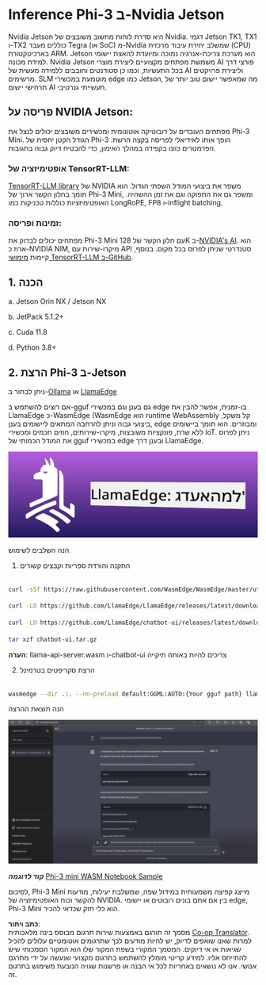 <!--
CO_OP_TRANSLATOR_METADATA:
{
  "original_hash": "be4101a30d98e95a71d42c276e8bcd37",
  "translation_date": "2025-05-09T11:40:52+00:00",
  "source_file": "md/01.Introduction/03/Jetson_Inference.md",
  "language_code": "he"
}
-->
# **Inference Phi-3 ב-Nvidia Jetson**

Nvidia Jetson היא סדרת לוחות מחשוב משובצים של Nvidia. דגמי Jetson TK1, TX1 ו-TX2 כוללים מעבד Tegra (או SoC) מ-Nvidia שמשלב יחידת עיבוד מרכזית (CPU) בארכיטקטורת ARM. Jetson הוא מערכת צריכת-אנרגיה נמוכה ומיועדת להאצת יישומי למידת מכונה. Nvidia Jetson משמשת מפתחים מקצועיים ליצירת מוצרי AI פורצי דרך בכל התעשיות, וכמו כן סטודנטים וחובבים ללמידה מעשית של AI וליצירת פרויקטים מרשימים. SLM מוטמעת במכשירי edge כמו Jetson, מה שמאפשר יישום טוב יותר של תרחישי יישום AI תעשייתי גנרטיבי.

## פריסה על NVIDIA Jetson:
מפתחים העובדים על רובוטיקה אוטונומית ומכשירים משובצים יכולים לנצל את Phi-3 Mini. הגודל הקטן יחסית של Phi-3 הופך אותו לאידיאלי לפריסה בקצה הרשת. הפרמטרים כוונו בקפידה במהלך האימון, כדי להבטיח דיוק גבוה בתגובות.

### אופטימיזציה של TensorRT-LLM:
[TensorRT-LLM library](https://github.com/NVIDIA/TensorRT-LLM?WT.mc_id=aiml-138114-kinfeylo) של NVIDIA משפר את ביצועי המודל השפתי הגדול. הוא תומך בחלון הקשר ארוך של Phi-3 Mini, ומשפר גם את התפוקה וגם את זמן ההשהיה. האופטימיזציות כוללות טכניקות כמו LongRoPE, FP8 ו-inflight batching.

### זמינות ופריסה:
מפתחים יכולים לבדוק את Phi-3 Mini עם חלון הקשר של 128K ב-[NVIDIA's AI](https://www.nvidia.com/en-us/ai-data-science/generative-ai/). הוא ארוז כ-NVIDIA NIM, מיקרו-שירות עם API סטנדרטי שניתן לפרוס בכל מקום. בנוסף, קיימות [מימושי TensorRT-LLM ב-GitHub](https://github.com/NVIDIA/TensorRT-LLM).

## **1. הכנה**

a. Jetson Orin NX / Jetson NX

b. JetPack 5.1.2+

c. Cuda 11.8

d. Python 3.8+

## **2. הרצת Phi-3 ב-Jetson**

ניתן לבחור ב-[Ollama](https://ollama.com) או [LlamaEdge](https://llamaedge.com)

אם רוצים להשתמש ב-gguf גם בענן וגם במכשירי edge בו-זמנית, אפשר להבין את LlamaEdge כ-WasmEdge (WasmEdge הוא runtime WebAssembly קל משקל, ביצועי גבוה וניתן להרחבה המתאים ליישומים בענן, edge ומבוזרים. הוא תומך ביישומים ללא שרת, פונקציות משובצות, מיקרו-שירותים, חוזים חכמים ומכשירי IoT. ניתן לפרוס את המודל הכמותי של gguf במכשירי edge ובענן דרך LlamaEdge.

![llamaedge](../../../../../translated_images/llamaedge.1356a35c809c5e9d89d8168db0c92161e87f5e2c34831f2fad800f00fc4e74dc.he.jpg)

הנה השלבים לשימוש

1. התקנה והורדת ספריות וקבצים קשורים

```bash

curl -sSf https://raw.githubusercontent.com/WasmEdge/WasmEdge/master/utils/install.sh | bash -s -- --plugin wasi_nn-ggml

curl -LO https://github.com/LlamaEdge/LlamaEdge/releases/latest/download/llama-api-server.wasm

curl -LO https://github.com/LlamaEdge/chatbot-ui/releases/latest/download/chatbot-ui.tar.gz

tar xzf chatbot-ui.tar.gz

```

**הערה**: llama-api-server.wasm ו-chatbot-ui צריכים להיות באותה תיקייה

2. הרצת סקריפטים בטרמינל

```bash

wasmedge --dir .:. --nn-preload default:GGML:AUTO:{Your gguf path} llama-api-server.wasm -p phi-3-chat

```

הנה תוצאת ההרצה

![llamaedgerun](../../../../../translated_images/llamaedgerun.66eb2acd7f14e814437879522158b9531ae7c955014d48d0708d0e4ce6ac94a6.he.png)

***קוד לדוגמה*** [Phi-3 mini WASM Notebook Sample](https://github.com/Azure-Samples/Phi-3MiniSamples/tree/main/wasm)

לסיכום, Phi-3 Mini מייצג קפיצה משמעותית במידול שפה, שמשלבת יעילות, מודעות להקשר וכוח האופטימיזציה של NVIDIA. בין אם אתם בונים רובוטים או יישומי edge, Phi-3 Mini הוא כלי חזק שכדאי להכיר.

**כתב ויתור**:  
מסמך זה תורגם באמצעות שירות תרגום מבוסס בינה מלאכותית [Co-op Translator](https://github.com/Azure/co-op-translator). למרות שאנו שואפים לדיוק, יש להיות מודעים לכך שתרגומים אוטומטיים עלולים להכיל שגיאות או אי דיוקים. המסמך המקורי בשפת המקור שלו הוא המקור הסמכותי שיש להתייחס אליו. למידע קריטי מומלץ להשתמש בתרגום מקצועי שנעשה על ידי מתרגם אנושי. אנו לא נושאים באחריות לכל אי הבנה או פרשנות שגויה הנובעת משימוש בתרגום זה.